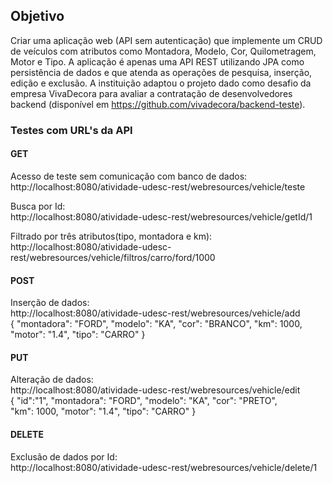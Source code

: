 ## Objetivo
Criar uma aplicação web (API sem autenticação) que implemente um CRUD de veículos com atributos como Montadora, Modelo, Cor, Quilometragem, Motor e Tipo.
A aplicação é apenas uma API REST utilizando JPA como persistência de dados e 
que atenda as operações de pesquisa, inserção, edição e exclusão.
A instituição adaptou o projeto dado como desafio da empresa VivaDecora para avaliar a contratação de
desenvolvedores backend (disponível em https://github.com/vivadecora/backend-teste).

### Testes com URL's da API
#### GET <br>
Acesso de teste sem comunicação com banco de dados:<br>
http://localhost:8080/atividade-udesc-rest/webresources/vehicle/teste

Busca por Id:<br>
http://localhost:8080/atividade-udesc-rest/webresources/vehicle/getId/1

Filtrado por três atributos(tipo, montadora e km):<br>
http://localhost:8080/atividade-udesc-rest/webresources/vehicle/filtros/carro/ford/1000

#### POST <br>
Inserção de dados: <br>
http://localhost:8080/atividade-udesc-rest/webresources/vehicle/add 
<br>
    {
        "montadora": "FORD",
        "modelo": "KA",
        "cor": "BRANCO",
        "km": 1000,
        "motor": "1.4",
        "tipo": "CARRO"
    }

#### PUT <br>
Alteração de dados: <br>
http://localhost:8080/atividade-udesc-rest/webresources/vehicle/edit
<br>
    {
        "id":"1",
        "montadora": "FORD",
        "modelo": "KA",
        "cor": "PRETO",        
        "km": 1000,
        "motor": "1.4",
        "tipo": "CARRO"
    }

#### DELETE <br>
Exclusão de dados por Id: <br>
http://localhost:8080/atividade-udesc-rest/webresources/vehicle/delete/1
